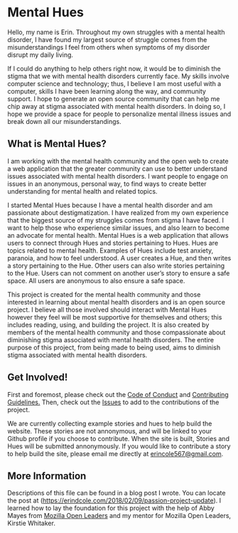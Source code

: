 # Mental Hues
Hello, my name is Erin. Throughout my own struggles with a mental health disorder, I have found my largest source of struggle comes from the misunderstandings I feel from others when symptoms of my disorder disrupt my daily living.  

If I could do anything to help others right now, it would be to diminish the stigma that we with mental health disorders currently face. My skills involve computer science and technology; thus, I believe I am most useful with a computer, skills I have been learning along the way, and community support. I hope to generate an open source community that can help me chip away at stigma associated with mental health disorders.  In doing so, I hope we provide a space for people to personalize mental illness issues and break down all our misunderstandings.

## What is Mental Hues?
I am working with the mental health community and the open web to create a web application that the greater community can use to better understand issues associated with mental health disorders. I want people to engage on issues in an anonymous, personal way, to find ways to create better understanding for mental health and related topics.

I started Mental Hues because I have a mental health disorder and am passionate about destigmatization. I have realized from my own experience that the biggest source of my struggles comes from stigma I have faced. I want to help those who experience similar issues, and also learn to become an advocate for mental health.
Mental Hues is a web application that allows users to connect through Hues and stories pertaining to Hues. Hues are topics related to mental health. Examples of Hues include test anxiety, paranoia, and how to feel understood. A user creates a Hue, and then writes a story pertaining to the Hue. Other users can also write stories pertaining to the Hue. Users can not comment on another user’s story to ensure a safe space. All users are anonymous to also ensure a safe space.

This project is created for the mental health community and those interested in learning about mental health disorders and is an open source project. I believe all those involved should interact with Mental Hues however they feel will be most supportive for themselves and others; this includes reading, using, and building the project.  It is also created by members of the mental health community and those compassionate about diminishing stigma associated with mental health disorders.
The entire purpose of this project, from being made to being used, aims to diminish stigma associated with mental health disorders.

## Get Involved!
First and foremost, please check out the [Code of Conduct](https://github.com/erindcole/mentalhues/blob/master/CODE_OF_CONDUCT.md) and [Contributing Guidelines.](https://github.com/erindcole/mentalhues/blob/master/CONTRIBUTING.md) Then, check out the [Issues](https://github.com/erindcole/mentalhues/issues) to add to the contributions of the project.

We are currently collecting example stories and hues to help build the website. These stories are not annonymous, and will be linked to your Github profile if you choose to contribute. When the site is built, Stories and Hues will be submitted annonymously. If you would like to contribute a story to help build the site, please email me directly at erincole567@gmail.com.

## More Information
Descriptions of this file can be found in a blog post I wrote. You can locate the post at (https://erindcole.com/2018/02/09/passion-project-update). I learned how to lay the foundation for this project with the help of Abby Mayes from [Mozilla Open Leaders](https://mozilla.github.io/leadership-training/) and my mentor for Mozilla Open Leaders, Kirstie Whitaker.
